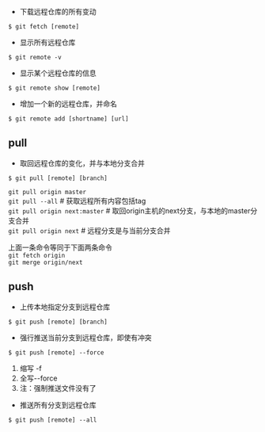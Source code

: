 * 下载远程仓库的所有变动
```
$ git fetch [remote]
```
* 显示所有远程仓库
```
$ git remote -v
```
* 显示某个远程仓库的信息
```
$ git remote show [remote]
```
* 增加一个新的远程仓库，并命名
```
$ git remote add [shortname] [url]
```

## pull

* 取回远程仓库的变化，并与本地分支合并
```
$ git pull [remote] [branch]
```
`git pull origin master`   
`git pull --all` # 获取远程所有内容包括tag  
`git pull origin next:master` # 取回origin主机的next分支，与本地的master分支合并  
`git pull origin next` # 远程分支是与当前分支合并  

上面一条命令等同于下面两条命令   
`git fetch origin`  
`git merge origin/next`

## push
* 上传本地指定分支到远程仓库
```
$ git push [remote] [branch]
```
* 强行推送当前分支到远程仓库，即使有冲突
```
$ git push [remote] --force
```
1. 缩写 -f  
2. 全写--force  
3. 注：强制推送文件没有了

* 推送所有分支到远程仓库
```
$ git push [remote] --all
```

